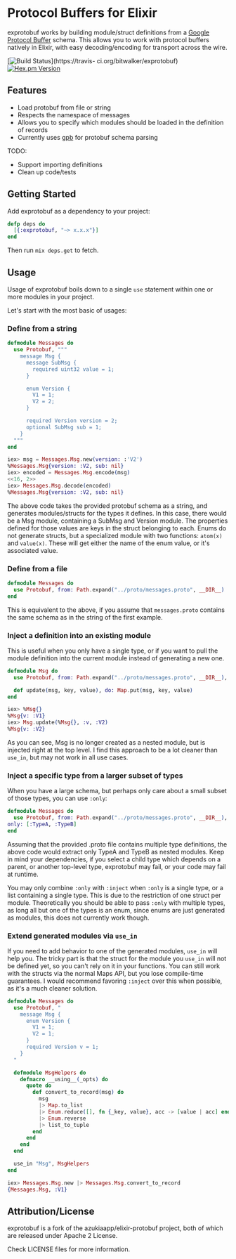 # Protocol Buffers for Elixir

exprotobuf works by building module/struct definitions from a [Google Protocol Buffer](https://code.google.com/p/protobuf)
schema. This allows you to work with protocol buffers natively in Elixir, with easy decoding/encoding for transport across the
wire.

[![Build Status](https://travis-ci.org/bitwalker/exprotobuf.svg?branch=master)](https://travis-
ci.org/bitwalker/exprotobuf)
[![Hex.pm Version](http://img.shields.io/hexpm/v/exprotobuf.svg?style=flat)](https://hex.pm/packages/exprotobuf)

## Features

* Load protobuf from file or string
* Respects the namespace of messages
* Allows you to specify which modules should be loaded in the definition of records
* Currently uses [gpb](https://github.com/tomas-abrahamsson/gpb) for protobuf schema parsing

TODO:

* Support importing definitions
* Clean up code/tests

## Getting Started

Add exprotobuf as a dependency to your project:

```elixir
defp deps do
  [{:exprotobuf, "~> x.x.x"}]
end
```

Then run `mix deps.get` to fetch.

## Usage

Usage of exprotobuf boils down to a single `use` statement within one or
more modules in your project.

Let's start with the most basic of usages:

### Define from a string

```elixir
defmodule Messages do
  use Protobuf, """
    message Msg {
      message SubMsg {
        required uint32 value = 1;
      }

      enum Version {
        V1 = 1;
        V2 = 2;
      }

      required Version version = 2;
      optional SubMsg sub = 1;
    }
  """
end
```

```elixir
iex> msg = Messages.Msg.new(version: :'V2')
%Messages.Msg{version: :V2, sub: nil}
iex> encoded = Messages.Msg.encode(msg)
<<16, 2>>
iex> Messages.Msg.decode(encoded)
%Messages.Msg{version: :V2, sub: nil}
```

The above code takes the provided protobuf schema as a string, and
generates modules/structs for the types it defines. In this case, there
would be a Msg module, containing a SubMsg and Version module. The
properties defined for those values are keys in the struct belonging to
each. Enums do not generate structs, but a specialized module with two
functions: `atom(x)` and `value(x)`. These will get either the name of
the enum value, or it's associated value.

### Define from a file

```elixir
defmodule Messages do
  use Protobuf, from: Path.expand("../proto/messages.proto", __DIR__)
end
```

This is equivalent to the above, if you assume that `messages.proto`
contains the same schema as in the string of the first example.

### Inject a definition into an existing module

This is useful when you only have a single type, or if you want to pull
the module definition into the current module instead of generating a
new one.

```elixir
defmodule Msg do
  use Protobuf, from: Path.expand("../proto/messages.proto", __DIR__), inject: true

  def update(msg, key, value), do: Map.put(msg, key, value)
end
```

```elixir
iex> %Msg{}
%Msg{v: :V1}
iex> Msg.update(%Msg{}, :v, :V2)
%Msg{v: :V2}
```

As you can see, Msg is no longer created as a nested module, but is
injected right at the top level. I find this approach to be a lot
cleaner than `use_in`, but may not work in all use cases.

### Inject a specific type from a larger subset of types

When you have a large schema, but perhaps only care about a small subset
of those types, you can use `:only`:

```elixir
defmodule Messages do
  use Protobuf, from: Path.expand("../proto/messages.proto", __DIR__),
only: [:TypeA, :TypeB]
end
```

Assuming that the provided .proto file contains multiple type
definitions, the above code would extract only TypeA and TypeB as nested
modules. Keep in mind your dependencies, if you select a child type
which depends on a parent, or another top-level type, exprotobuf may
fail, or your code may fail at runtime.

You may only combine `:only` with `:inject` when `:only` is a single
type, or a list containing a single type. This is due to the restriction
of one struct per module. Theoretically you should be able to pass `:only`
with multiple types, as long all but one of the types is an enum, since
enums are just generated as modules, this does not currently work
though.

### Extend generated modules via `use_in`

If you need to add behavior to one of the generated modules, `use_in`
will help you. The tricky part is that the struct for the module you
`use_in` will not be defined yet, so you can't rely on it in your
functions. You can still work with the structs via the normal Maps API,
but you lose compile-time guarantees. I would recommend favoring
`:inject` over this when possible, as it's a much cleaner solution.

```elixir
defmodule Messages do
  use Protobuf, "
    message Msg {
      enum Version {
        V1 = 1;
        V2 = 1;
      }
      required Version v = 1;
    }
  "

  defmodule MsgHelpers do
    defmacro __using__(_opts) do
      quote do
        def convert_to_record(msg) do
          msg
          |> Map.to_list
          |> Enum.reduce([], fn {_key, value}, acc -> [value | acc] end)
          |> Enum.reverse
          |> list_to_tuple
        end
      end
    end
  end

  use_in "Msg", MsgHelpers
end
```

```elixir
iex> Messages.Msg.new |> Messages.Msg.convert_to_record
{Messages.Msg, :V1}
```

## Attribution/License

exprotobuf is a fork of the azukiaapp/elixir-protobuf project, both of which are released under Apache 2 License.

Check LICENSE files for more information.

